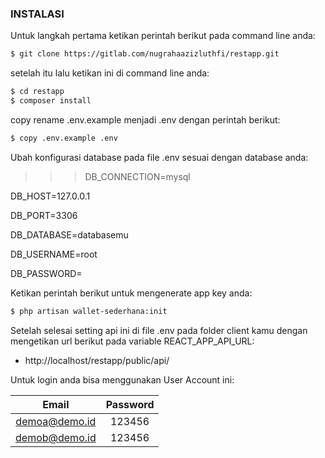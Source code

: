 ### INSTALASI

Untuk langkah pertama ketikan perintah berikut pada command line anda:

```sh
$ git clone https://gitlab.com/nugrahaazizluthfi/restapp.git
```

setelah itu lalu ketikan ini di command line anda:

```sh
$ cd restapp
$ composer install
```

copy rename .env.example menjadi .env dengan perintah berikut:

```sh
$ copy .env.example .env
```

Ubah konfigurasi database pada file .env sesuai dengan database anda:

> > > DB_CONNECTION=mysql

DB_HOST=127.0.0.1

DB_PORT=3306

DB_DATABASE=databasemu

DB_USERNAME=root

DB_PASSWORD=

> > >

Ketikan perintah berikut untuk mengenerate app key anda:

```sh
$ php artisan wallet-sederhana:init
```

Setelah selesai setting api ini di file .env pada folder client kamu dengan mengetikan url berikut pada variable REACT_APP_API_URL:

-   http://localhost/restapp/public/api/

Untuk login anda bisa menggunakan User Account ini:

|     Email     | Password |
| :-----------: | :------: |
| demoa@demo.id |  123456  |
| demob@demo.id |  123456  |
